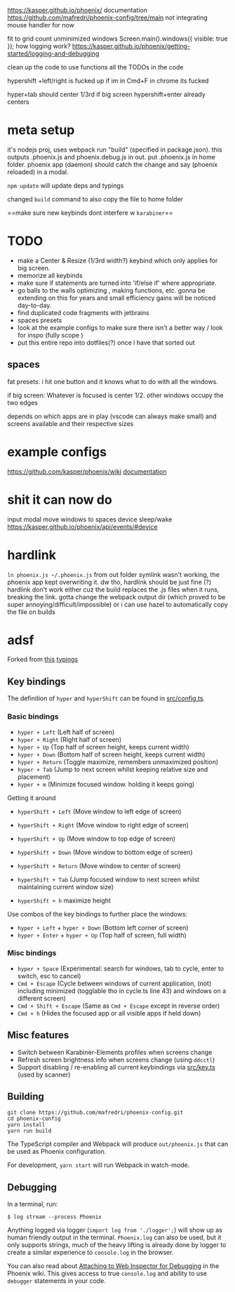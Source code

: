 https://kasper.github.io/phoenix/ documentation
https://github.com/mafredri/phoenix-config/tree/main not integrating mouse handler for now

fit to grid
count unminimized windows
Screen.main().windows({ visible: true });
how logging work? https://kasper.github.io/phoenix/getting-started/logging-and-debugging

clean up the code to use functions
all the TODOs in the code

hypershift +left/right is fucked up
if im in Cmd+F in chrome its fucked

hyper+tab should center 1/3rd if big screen
hypershift+enter already centers
# meta setup
it's nodejs proj, uses webpack
run "build" (specified in package.json). this outputs .phoenix.js and phoenix.debug.js in out. put .phoenix.js in home folder. phoenix app (daemon) should catch the change and say (phoenix reloaded) in a modal.

`npm update` will update deps and typings

changed `build` command to also copy the file to home folder

==make sure new keybinds dont interfere w `karabiner`==
# TODO

* make a Center & Resize (1/3rd width?) keybind which only applies for big screen.
* memorize all keybinds
* make sure if statements are turned into 'if/else if' where appropriate.
* go balls to the walls optimizing , making functions, etc. gonna be extending on this for years and small efficiency gains will be noticed day-to-day.
* find duplicated code fragments with jetbrains
* spaces presets
* look at the example configs to make sure there isn't a better way / look for inspo (fully scope )
* put this entire repo into dotfiles(?) once i have that sorted out
## spaces
fat presets. i hit one button and it knows what to do with all the windows. 

if big screen:
Whatever is focused is center 1/2. other windows occupy the two edges


depends on which apps are in play (vscode can always make small) and screens available and their respective sizes
# example configs
https://github.com/kasper/phoenix/wiki
[documentation](https://kasper.github.io/phoenix/)
# shit it can now do
input modal
move windows to spaces
device sleep/wake https://kasper.github.io/phoenix/api/events/#device
# hardlink
`ln phoenix.js ~/.phoenix.js` from out folder
symlink wasn't working, the phoenix app kept overwriting it. dw tho, hardlink should be just fine (?)
hardlink don't work either cuz the build replaces the .js files when it runs, breaking the link. gotta change the webpack output dir (which proved to be super annoying/difficult/impossible) or i can use hazel to automatically copy the file on builds

# adsf
Forked from [this](https://github.com/mafredri/phoenix-config/tree/main)
[typings](https://github.com/mafredri/phoenix-typings)


## Key bindings

The definition of `hyper` and `hyperShift` can be found in [src/config.ts](src/config.ts).

### Basic bindings

* `hyper + Left` (Left half of screen)
* `hyper + Right` (Right half of screen)
* `hyper + Up` (Top half of screen height, keeps current width)
* `hyper + Down` (Bottom half of screen height, keeps current width)
* `hyper + Return` (Toggle maximize, remembers unmaximized position)
* `hyper + Tab` (Jump to next screen whilst keeping relative size and placement)
* `hyper + m` (Minimize focused window. holding it keeps going)

Getting it around
* `hyperShift + Left` (Move window to left edge of screen)
* `hyperShift + Right` (Move window to right edge of screen)
* `hyperShift + Up` (Move window to top edge of screen)
* `hyperShift + Down` (Move window to bottom edge of screen)

* `hyperShift + Return` (Move window to center of screen)
* `hyperShift + Tab` (Jump focused window to next screen whilst maintaining current window size)
* `hyperShift + h` maximize height

Use combos of the key bindings to further place the windows:

* `hyper + Left` + `hyper + Down` (Bottom left corner of screen)
* `hyper + Enter` + `hyper + Up` (Top half of screen, full width)



### Misc bindings


* `hyper + Space` (Experimental: search for windows, tab to cycle, enter to switch, esc to cancel)
* `Cmd + Escape` (Cycle between windows of current application, (not) including minimized (togglable tho in cycle.ts line 43) and windows on a different screen)
* `Cmd + Shift + Escape` (Same as `Cmd + Escape` except in reverse order)
* `Cmd + h` (Hides the focused app or all visible apps if held down)

## Misc features

* Switch between Karabiner-Elements profiles when screens change
* Refresh screen brightness info when screens change (using `ddcctl`)
* Support disabling / re-enabling all current keybindings via [src/key.ts](src/key.ts) (used by scanner)

## Building

```
git clone https://github.com/mafredri/phoenix-config.git
cd phoenix-config
yarn install
yarn run build
```

The TypeScript compiler and Webpack will produce `out/phoenix.js` that can be used as Phoenix configuration. 

For development, `yarn start` will run Webpack in watch-mode.

## Debugging

In a terminal, run:

```console
$ log stream --process Phoenix
```

Anything logged via logger (`import log from './logger';`) will show up as human friendly output in the terminal. `Phoenix.log` can also be used, but it only supports strings, much of the heavy lifting is already done by logger to create a similar experience to `console.log` in the browser.

You can also read about [Attaching to Web Inspector for Debugging](https://github.com/kasper/phoenix/wiki/Attaching-to-Web-Inspector-for-Debugging) in the Phoenix wiki. This gives access to true `console.log` and ability to use `debugger` statements in your code.
